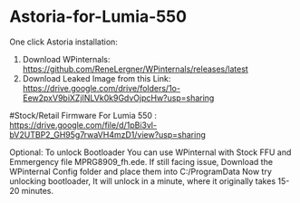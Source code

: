 # Astoria-for-Lumia-550

One click Astoria installation: 

1. Download WPinternals: https://github.com/ReneLergner/WPinternals/releases/latest
2. Download Leaked Image from this Link: https://drive.google.com/drive/folders/1o-Eew2pxV9biXZjINLVk0k9GdvOjpcHw?usp=sharing

#Stock/Retail Firmware
For Lumia 550 : https://drive.google.com/file/d/1pBi3vl-bV2UTBP2_GH95g7rwaVH4mzD1/view?usp=sharing

Optional:
To unlock Bootloader You can use WPinternal with Stock FFU and Emmergency file MPRG8909_fh.ede.
If still facing issue, Download the WPinternal Config folder and place them into C:/ProgramData
Now try unlocking bootloader, It will unlock in a minute, where it originally takes 15-20 minutes.